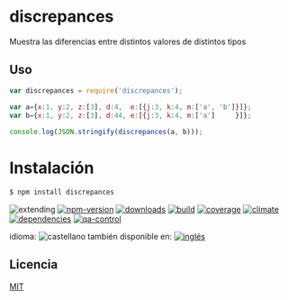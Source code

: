 <!--multilang v0 es:LEEME.md en:README.md -->
# discrepances
<!--lang:es-->
Muestra las diferencias entre distintos valores de distintos tipos

<!--lang:en--]
Shows differences between different values

[!--lang:*-->

<!--lang:es-->
## Uso
<!--lang:en--]
## Use
[!--lang:*-->
```js
var discrepances = require('discrepances');

var a={x:1, y:2, z:[3], d:4,  e:[{j:3, k:4, m:['a', 'b']}]}; 
var b={x:1, y:2, z:[3], d:44, e:[{j:3, k:4, m:['a']     }]};
    
console.log(JSON.stringify(discrepances(a, b)));

```

<!--lang:es-->
# Instalación
<!--lang:en--]
# Install
[!--lang:*-->
```sh
$ npm install discrepances
```

<!-- cucardas -->
![extending](https://img.shields.io/badge/stability-extending-orange.svg)
[![npm-version](https://img.shields.io/npm/v/discrepances.svg)](https://npmjs.org/package/discrepances)
[![downloads](https://img.shields.io/npm/dm/discrepances.svg)](https://npmjs.org/package/discrepances)
[![build](https://img.shields.io/travis/codenautas/discrepances/master.svg)](https://travis-ci.org/codenautas/discrepances)
[![coverage](https://img.shields.io/coveralls/codenautas/discrepances/master.svg)](https://coveralls.io/r/codenautas/discrepances)
[![climate](https://img.shields.io/codeclimate/github/codenautas/discrepances.svg)](https://codeclimate.com/github/codenautas/discrepances)
[![dependencies](https://img.shields.io/david/codenautas/discrepances.svg)](https://david-dm.org/codenautas/discrepances)
[![qa-control](http://codenautas.com/github/codenautas/discrepances.svg)](http://codenautas.com/github/codenautas/discrepances)


<!--multilang buttons-->

idioma: ![castellano](https://raw.githubusercontent.com/codenautas/multilang/master/img/lang-es.png)
también disponible en:
[![inglés](https://raw.githubusercontent.com/codenautas/multilang/master/img/lang-en.png)](README.md)

<!--lang:es-->
## Licencia
<!--lang:en--]
## License
[!--lang:*-->

[MIT](LICENSE)

